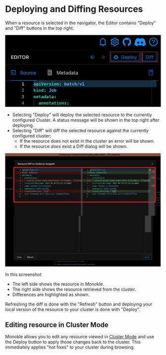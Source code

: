 # Deploying and Diffing Resources

When a resource is selected in the navigator, the Editor contains "Deploy" and "Diff" buttons in the top right.

![Deploy and Diff buttons](img/deploy-and-diff-buttons-1.5.0.png)

- Selecting "Deploy" will deploy the selected resource to the currently configured Cluster. A status message will be
  shown in the top right after deploying.
- Selecting "Diff" will diff the selected resource against the currently configured cluster;
    - If the resource does not exist in the cluster an error will be shown.
    - If the resource _does_ exist a Diff dialog will be shown.

![Resource Diff](img/resource-diff-1.4.0.png)

In this screenshot

- The left side shows the resource in Monokle.
- The right side shows the resource retrieved from the cluster.
- Differences are highlighted as shown.

Refreshing the diff is done with the "Refresh" button and deploying your local version of the resource to your cluster is done with "Deploy".

## Editing resource in Cluster Mode

Monokle allows you to edit any resource viewed in [Cluster Mode](cluster-integration.md) and use the Deploy button to apply those changes back
to the cluster. This immediately applies "hot fixes" to your cluster during browsing.
